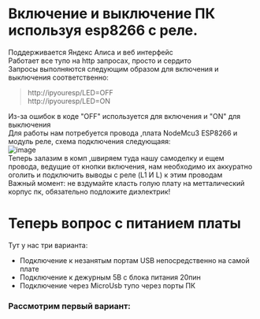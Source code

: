 # Включение и выключение ПК используя esp8266 с реле.   
Поддерживается Яндекс Алиса и веб интерфейс  
Работает все тупо на http запросах, просто и сердито  
Запросы выполняются следующим образом для включения и выключения соответственно:  
> http://ipyouresp/LED=OFF  
> http://ipyouresp/LED=ON  

Из-за ошибок в коде "OFF" используется для включения и "ON" для выключения  
Для работы нам потребуется провода ,плата NodeMcu3 ESP8266 и модуль реле, схема подключения следующаяя:  
![image](https://github.com/kulisworm/esp8266pccontrol/assets/59212398/710b0a74-acc3-4de6-88f7-1ade025d7c8d)  
Теперь залазим в комп ,швиряем туда нашу самоделку и ещем провода, ведущие от кнопки включения, нам необходимо их аккуратно оголить и подключить выводы с реле (L1 И L) к этим проводам  
Важный момент: не вздумайте класть голую плату на метталический корпус пк, обязательно подложите диэлектрик!  
# Теперь вопрос с питанием платы  
Тут у нас три варианта:
* Подключение к незанятым портам USB непосредственно на самой плате
* Подключение к дежурным 5В с блока питания 20пин
* Подключение через MicroUsb тупо через порты ПК
### Рассмотрим первый вариант:  
